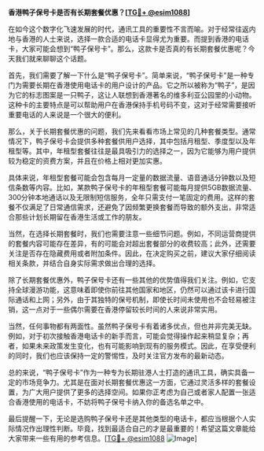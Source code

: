 **香港鸭子保号卡是否有长期套餐优惠？[[TG💪+ @esim1088](https://t.me/s/esim1088)]**

在如今这个数字化飞速发展的时代，通讯工具的重要性不言而喻。对于经常往返内地与香港的人士来说，选择一款合适的电话卡显得尤为重要。而提到香港的电话卡，大家可能会想到“鸭子保号卡”。那么，这款卡是否真的有长期套餐优惠呢？今天我们就来聊聊这个话题。

首先，我们需要了解一下什么是“鸭子保号卡”。简单来说，“鸭子保号卡”是一种专门为需要长期在香港使用电话卡的用户设计的产品。它之所以被称为“鸭子”，是因为它的标志图案是一只鸭子，这让人联想到香港著名的维多利亚公园里的小动物。这种卡的主要特点是可以帮助用户在香港保持手机号码不变，这对于经常需要接听重要电话的人来说是一个很大的便利。

那么，关于长期套餐优惠的问题，我们先来看看市场上常见的几种套餐类型。通常情况下，鸭子保号卡会提供多种套餐供用户选择，其中包括月租型、季度型以及年租型等。其中，年租型套餐往往是最具吸引力的选择之一，因为它能够为用户提供较为稳定的资费方案，并且在价格上相对更加实惠。

具体来说，年租型套餐可能会包含每月一定量的数据流量、语音通话分钟数以及短信条数等内容。比如，某款鸭子保号卡的年租型套餐可能每月提供5GB数据流量、300分钟本地通话以及无限制短信服务，全年只需支付一笔固定的费用。这样的套餐不仅满足了日常通信需求，还避免了因频繁更换套餐而导致的额外支出，非常适合那些计划长期留在香港生活或工作的朋友。

当然，在选择长期套餐时，我们也需要注意一些细节问题。例如，不同运营商提供的套餐内容可能存在差异，有的可能会对超出套餐部分的收费较高；此外，还需要关注是否存在隐藏费用或者附加条件。因此，在决定购买之前，建议大家仔细阅读相关条款，并结合自身实际需求做出合理的选择。

除了长期套餐优惠外，鸭子保号卡还有一些其他的优势值得我们关注。例如，它支持全球漫游功能，这意味着即使你前往其他国家和地区，仍然可以通过该卡进行国际通话和上网；另外，由于其独特的保号机制，即使长时间未使用也不会轻易被注销，这一点对于一些偶尔需要在香港停留较长时间的人来说非常实用。

当然，任何事物都有两面性。虽然鸭子保号卡有着诸多优点，但也并非完美无缺。例如，对于初次接触香港电话卡的新手而言，可能会觉得操作起来稍显复杂；再者，如果未来政策发生变化，也有可能影响到现有的服务模式。因此，在享受便利的同时，我们也应该保持一定的警惕性，及时关注官方发布的最新动态。

总的来说，“鸭子保号卡”作为一种专为长期驻港人士打造的通讯工具，确实具备一定的市场竞争力。尤其是在面对长期套餐优惠这一方面，它通过灵活多样的套餐设置，为广大用户提供了更多的选择空间。如果你正考虑为自己或者家人配置一张适合香港使用的电话卡，不妨将鸭子保号卡纳入你的备选名单之中。

最后提醒一下，无论是选购鸭子保号卡还是其他类型的电话卡，都应当根据个人实际情况作出理性判断。毕竟，找到最适合自己的才是最重要的！希望这篇文章能给大家带来一些有用的参考信息。[[TG💪+ @esim1088](https://t.me/s/esim1088) ![Image](https://i.postimg.cc/4NQfJmqS/Snipaste-2025-05-13-00-14-12.png)]
